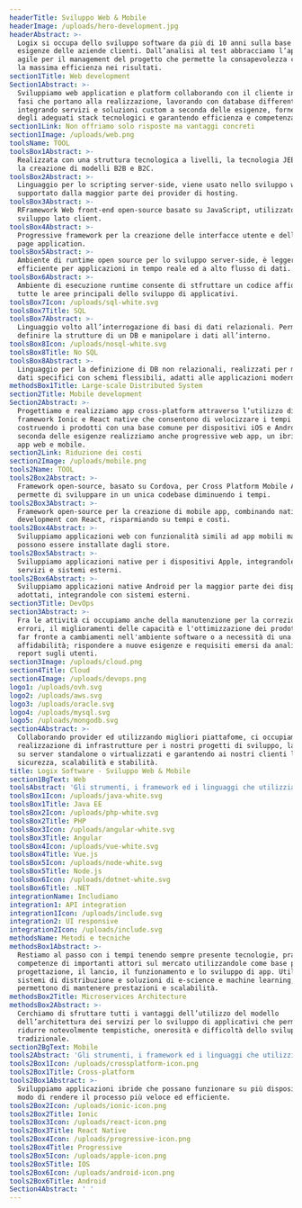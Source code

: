 ```yaml
---
headerTitle: Sviluppo Web & Mobile
headerImage: /uploads/hero-development.jpg
headerAbstract: >-
  Logix si occupa dello sviluppo software da più di 10 anni sulla base delle
  esigenze delle aziende clienti. Dall’analisi al test abbracciamo l’approccio
  agile per il management del progetto che permette la consapevolezza comune e
  la massima efficienza nei risultati.
section1Title: Web development
Section1Abstract: >-
  Sviluppiamo web application e platform collaborando con il cliente in tutte le
  fasi che portano alla realizzazione, lavorando con database differenti ed API;
  integrando servizi e soluzioni custom a seconda delle esigenze, fornendoci
  degli adeguati stack tecnologici e garantendo efficienza e competenza.
section1Link: Non offriamo solo risposte ma vantaggi concreti
section1Image: /uploads/web.png
toolsName: TOOL
toolsBox1Abstract: >-
  Realizzata con una struttura tecnologica a livelli, la tecnologia JEE facilita
  la creazione di modelli B2B e B2C.
toolsBox2Abstract: >-
  Linguaggio per lo scripting server-side, viene usato nello sviluppo web ed è
  supportato dalla maggior parte dei provider di hosting.
toolsBox3Abstract: >-
  RFramework Web front-end open-source basato su JavaScript, utilizzato per lo
  sviluppo lato client.
toolsBox4Abstract: >-
  Progressive framework per la creazione delle interfacce utente e delle single
  page application.
toolsBox5Abstract: >-
  Ambiente di runtime open source per lo sviluppo server-side, è leggero ed
  efficiente per applicazioni in tempo reale ed a alto flusso di dati.
toolsBox6Abstract: >-
  Ambiente di esecuzione runtime consente di stfruttare un codice affidabile per
  tutte le aree principali dello sviluppo di applicativi.
toolsBox7Icon: /uploads/sql-white.svg
toolsBox7Title: SQL
toolsBox7Abstract: >-
  Linguaggio volto all’interrogazione di basi di dati relazionali. Permette di
  definire la strutture di un DB e manipolare i dati all’interno.
toolsBox8Icon: /uploads/nosql-white.svg
toolsBox8Title: No SQL
toolsBox8Abstract: >-
  Linguaggio per la definizione di DB non relazionali, realizzati per modelli di
  dati specifici con schemi flessibili, adatti alle applicazioni moderne.
methodsBox1Title: Large-scale Distributed System
section2Title: Mobile development
Section2Abstract: >-
  Progettiamo e realizziamo app cross-platform attraverso l’utilizzo di
  framework Ionic e React native che consentono di velocizzare i tempi
  costruendo i prodotti con una base comune per dispositivi iOS e Android.  A
  seconda delle esigenze realizziamo anche progressive web app, un ibrido tra
  app web e mobile.
section2Link: Riduzione dei costi
section2Image: /uploads/mobile.png
tools2Name: TOOL
tools2Box2Abstract: >-
  Framework open-source, basato su Cordova, per Cross Platform Mobile App, che
  permette di sviluppare in un unica codebase diminuendo i tempi.
tools2Box3Abstract: >-
  Framework open-source per la creazione di mobile app, combinando native
  development con React, risparmiando su tempi e costi.
tools2Box4Abstract: >-
  Sviluppiamo applicazioni web con funzionalità simili ad app mobili ma che non
  possono essere installate dagli store.
tools2Box5Abstract: >-
  Sviluppiamo applicazioni native per i dispositivi Apple, integrandole con
  servizi e sistemi esterni.
tools2Box6Abstract: >-
  Sviluppiamo applicazioni native Android per la maggior parte dei dispositivi
  adottati, integrandole con sistemi esterni.
section3Title: DevOps
section3Abstract: >-
  Fra le attività ci occupiamo anche della manutenzione per la correzione degli
  errori, il miglioramenti delle capacità e l'ottimizzazione dei prodotti per:
  far fronte a cambiamenti nell'ambiente software o a necessità di una maggiore
  affidabilità; rispondere a nuove esigenze e requisiti emersi da analisi e
  report sugli utenti.
section3Image: /uploads/cloud.png
section4Title: Cloud
section4Image: /uploads/devops.png
logo1: /uploads/ovh.svg
logo2: /uploads/aws.svg
logo3: /uploads/oracle.svg
logo4: /uploads/mysql.svg
logo5: /uploads/mongodb.svg
section4Abstract: >-
  Collaborando provider ed utilizzando migliori piattafome, ci occupiamo della
  realizzazione di infrastrutture per i nostri progetti di sviluppo, lavorando
  su server standalone o virtualizzati e garantendo ai nostri clienti la massima
  sicurezza, scalabilità e stabilità.
title: Logix Software - Sviluppo Web & Mobile
section1BgText: Web
toolsAbstract: 'Gli strumenti, i framework ed i linguaggi che utilizziamo'
toolsBox1Icon: /uploads/java-white.svg
toolsBox1Title: Java EE
toolsBox2Icon: /uploads/php-white.svg
toolsBox2Title: PHP
toolsBox3Icon: /uploads/angular-white.svg
toolsBox3Title: Angular
toolsBox4Icon: /uploads/vue-white.svg
toolsBox4Title: Vue.js
toolsBox5Icon: /uploads/node-white.svg
toolsBox5Title: Node.js
toolsBox6Icon: /uploads/dotnet-white.svg
toolsBox6Title: .NET
integrationName: Includiamo
integration1: API integration
integration1Icon: /uploads/include.svg
integration2: UI responsive
integration2Icon: /uploads/include.svg
methodsName: Metodi e tecniche
methodsBox1Abstract: >-
  Restiamo al passo con i tempi tenendo sempre presente tecnologie, pratiche e
  competenze di importanti attori sul mercato utilizzandole come base per la
  progettazione, il lancio, il funzionamento e lo sviluppo di app. Utilizziamo
  sistemi di distribuzione e soluzioni di e-science e machine learning, che ci
  permettono di mantenere prestazioni e scalabilità.
methodsBox2Title: Microservices Architecture
methodsBox2Abstract: >-
  Cerchiamo di sfruttare tutti i vantaggi dell’utilizzo del modello
  dell’architettura dei servizi per lo sviluppo di applicativi che permette di
  ridurre notevolmente tempistiche, onerosità e difficoltà dello sviluppo
  tradizionale.
section2BgText: Mobile
tools2Abstract: 'Gli strumenti, i framework ed i linguaggi che utilizziamo'
tools2Box1Icon: /uploads/crossplatform-icon.png
tools2Box1Title: Cross-platform
tools2Box1Abstract: >-
  Sviluppiamo applicazioni ibride che possano funzionare su più dispositivi, in
  modo di rendere il processo più veloce ed efficiente.
tools2Box2Icon: /uploads/ionic-icon.png
tools2Box2Title: Ionic
tools2Box3Icon: /uploads/react-icon.png
tools2Box3Title: React Native
tools2Box4Icon: /uploads/progressive-icon.png
tools2Box4Title: Progressive
tools2Box5Icon: /uploads/apple-icon.png
tools2Box5Title: IOS
tools2Box6Icon: /uploads/android-icon.png
tools2Box6Title: Android
Section4Abstract: ' '
---
```


